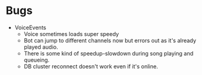 # Bugs
- VoiceEvents
  - Voice sometimes loads super speedy
  - Bot can jump to different channels now but errors out as it's already played audio.
  - There is some kind of speedup-slowdown during song playing and queueing.
  - DB cluster reconnect doesn't work even if it's online.
